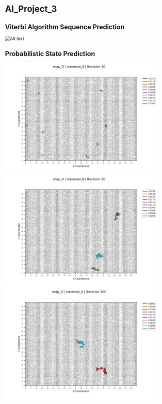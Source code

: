 # AI_Project_3

## Viterbi Algorithm Sequence Prediction
![Alt text](https://github.com/bfaure/AI_Project_3/blob/master/extras/prediction-heatmap.gif)

## Probabilistic State Prediction
![Alt text](https://github.com/bfaure/AI_Project_3/blob/master/extras/prediction-likely_trajectories-10.png)
![Alt text](https://github.com/bfaure/AI_Project_3/blob/master/extras/prediction-likely_trajectories-50.png)
![Alt text](https://github.com/bfaure/AI_Project_3/blob/master/extras/prediction-likely_trajectories-100.png)

